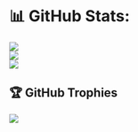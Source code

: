 # 📊 GitHub Stats:
![](https://github-readme-stats.vercel.app/api?username=Anubhav-Goyal01&theme=gotham&hide_border=true&include_all_commits=true&count_private=true)<br/>
![](https://github-readme-streak-stats.herokuapp.com/?user=Anubhav-Goyal01&theme=gotham&hide_border=true&include_all_commits=true&count_private=true)<br/>
![](https://github-readme-stats.vercel.app/api/top-langs/?username=Anubhav-Goyal01&theme=gotham&hide_border=true&include_all_commits=true&count_private=true&layout=compact)

## 🏆 GitHub Trophies
![](https://github-profile-trophy.vercel.app/?username=Anubhav-Goyal01&theme=discord&no-frame=true&no-bg=false&margin-w=4)

